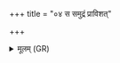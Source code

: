 +++
title = "०४ स समुद्रं प्राविशत्"

+++
<details><summary>मूलम् (GR)</summary>

स समुद्रं प्राविशत्  
स समुद्रम् अदहत् ॥
</details>